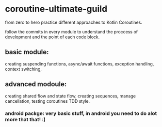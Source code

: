 # coroutine-ultimate-guild
from zero to hero practice different approaches to Kotlin Coroutines.



follow the commits in every module to understand the proccess of development and the point of each code block. 

## basic module: 
creating suspending functions, async/await functions, exception handling, context switching,

## advanced modoule:
creating shared flow and state flow, creating sequences, manage cancellation, testing coroutines TDD style.

### android packge: very basic stuff, in android you need to do alot more that that! :)


